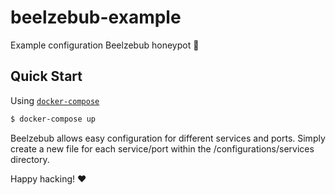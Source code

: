 # beelzebub-example
Example configuration Beelzebub honeypot 🚀

## Quick Start

Using [`docker-compose`](https://docs.docker.com/compose/)

```bash
$ docker-compose up
 ```

Beelzebub allows easy configuration for different services and ports. Simply create a new file for each service/port within the /configurations/services directory.

Happy hacking! ❤
